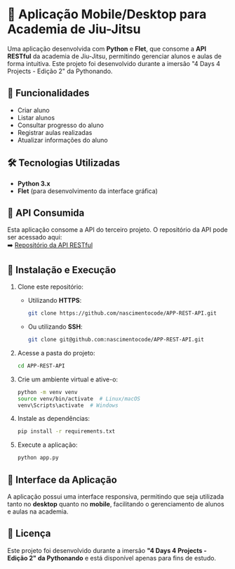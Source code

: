 # 📱 Aplicação Mobile/Desktop para Academia de Jiu-Jitsu

Uma aplicação desenvolvida com **Python** e **Flet**, que consome a **API RESTful** da academia de Jiu-Jitsu, permitindo gerenciar alunos e aulas de forma intuitiva. Este projeto foi desenvolvido durante a imersão "4 Days 4 Projects - Edição 2" da Pythonando.


## 🚀 **Funcionalidades**

- Criar aluno
- Listar alunos
- Consultar progresso do aluno
- Registrar aulas realizadas
- Atualizar informações do aluno


## 🛠 **Tecnologias Utilizadas**

- **Python 3.x**
- **Flet** (para desenvolvimento da interface gráfica)


## 🔗 **API Consumida**

Esta aplicação consome a API do terceiro projeto. O repositório da API pode ser acessado aqui:  
➡️ [Repositório da API RESTful](https://github.com/nascimentocode/Rest-API_JiuJitsu)


## 🔧 **Instalação e Execução**

1. Clone este repositório:
   - Utilizando **HTTPS**:
       ```bash
       git clone https://github.com/nascimentocode/APP-REST-API.git
       ```
   - Ou utilizando **SSH**:
       ```bash
       git clone git@github.com:nascimentocode/APP-REST-API.git
       ```
   
2. Acesse a pasta do projeto:
   ```sh
   cd APP-REST-API
   ```

3. Crie um ambiente virtual e ative-o:
   ```sh
   python -m venv venv
   source venv/bin/activate  # Linux/macOS
   venv\Scripts\activate  # Windows
   ```

4. Instale as dependências:
   ```sh
   pip install -r requirements.txt
   ```

5. Execute a aplicação:
   ```sh
   python app.py
   ```


## 🎨 **Interface da Aplicação**

A aplicação possui uma interface responsiva, permitindo que seja utilizada tanto no **desktop** quanto no **mobile**, facilitando o gerenciamento de alunos e aulas na academia.


## 📝 **Licença**

Este projeto foi desenvolvido durante a imersão **"4 Days 4 Projects - Edição 2" da Pythonando** e está disponível apenas para fins de estudo.
